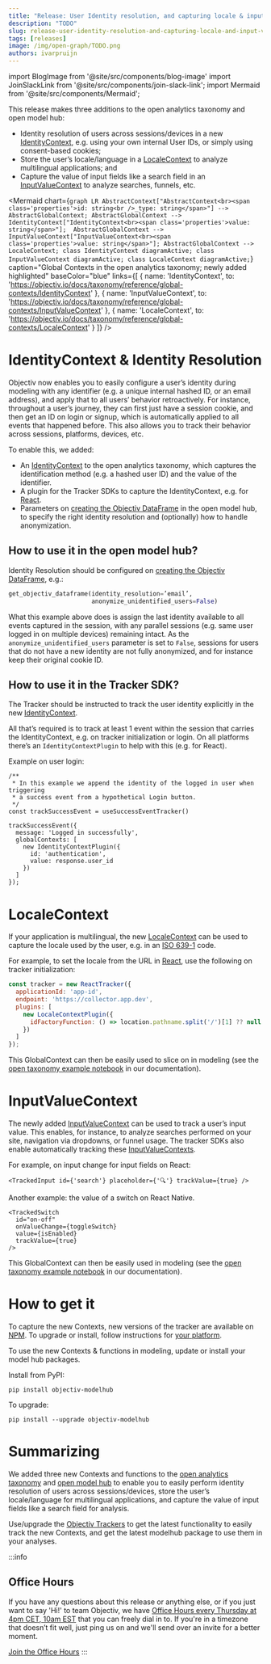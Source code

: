 ```yaml
---
title: "Release: User Identity resolution, and capturing locale & input field values"
description: "TODO"
slug: release-user-identity-resolution-and-capturing-locale-and-input-values/
tags: [releases]
image: /img/open-graph/TODO.png
authors: ivarpruijn
---
```


<head>
  <meta property="og:title" content="Release: User Identity resolution, and capturing locale & input field values" />
</head>

import BlogImage from '@site/src/components/blog-image'
import JoinSlackLink from '@site/src/components/join-slack-link';
import Mermaid from '@site/src/components/Mermaid';

[identity-context]: https://objectiv.io/docs/taxonomy/reference/global-contexts/IdentityContext/
[locale-context]: https://objectiv.io/docs/taxonomy/reference/global-contexts/LocaleContext/
[input-value-context]: https://objectiv.io/docs/taxonomy/reference/global-contexts/InputValueContext/
[identity-context-plugin]: https://objectiv.io/docs/tracking/react/plugins/identity-context
[get_objectiv_dataframe]: https://objectiv.io/docs/modeling/open-model-hub/api-reference/ModelHub/get_objectiv_dataframe/
[iso-639-1]: https://en.wikipedia.org/wiki/List_of_ISO_639-1_codes
[locale-context-plugin]: https://objectiv.io/docs/tracking/react/plugins/locale-context
[example-notebook-open-taxonomy]: https://objectiv.io/docs/modeling/example-notebooks/open-taxonomy/
[npm]: https://www.npmjs.com/org/objectiv
[tracking]: https://objectiv.io/docs/tracking/
[taxonomy]: https://objectiv.io/docs/taxonomy/
[open-model-hub]: https://objectiv.io/docs/modeling/open-model-hub/
[office-hours]: https://calendly.com/objectiv_io/objectiv-office-hours

<intro>

This release makes three additions to the open analytics taxonomy and open model hub:
* Identity resolution of users across sessions/devices in a new [IdentityContext][identity-context], e.g. 
using your own internal User IDs, or simply using consent-based cookies;
* Store the user’s locale/language in a [LocaleContext][locale-context] to analyze multilingual applications; 
and 
* Capture the value of input fields like a search field in an [InputValueContext][input-value-context] to 
analyze searches, funnels, etc.

</intro>

<!--truncate-->

<Mermaid chart={`
	graph LR
        AbstractContext["AbstractContext<br><span class='properties'>id: string<br />_type: string</span>"] --> AbstractGlobalContext;
        AbstractGlobalContext --> IdentityContext["IdentityContext<br><span class='properties'>value: string</span>"]; 
        AbstractGlobalContext --> InputValueContext["InputValueContext<br><span class='properties'>value: string</span>"];
        AbstractGlobalContext --> LocaleContext;
    class IdentityContext diagramActive;
    class InputValueContext diagramActive;
    class LocaleContext diagramActive;
`} 
  caption="Global Contexts in the open analytics taxonomy; newly added highlighted" 
  baseColor="blue" 
  links={[
    { name: 'IdentityContext', to: 'https://objectiv.io/docs/taxonomy/reference/global-contexts/IdentityContext' },
    { name: 'InputValueContext', to: 'https://objectiv.io/docs/taxonomy/reference/global-contexts/InputValueContext' },
    { name: 'LocaleContext', to: 'https://objectiv.io/docs/taxonomy/reference/global-contexts/LocaleContext' }
  ]}
/>

# IdentityContext & Identity Resolution
Objectiv now enables you to easily configure a user’s identity during modeling with any identifier (e.g. a 
unique internal hashed ID, or an email address), and apply that to all users’ behavior retroactively. For 
instance, throughout a user’s journey, they can first just have a session cookie, and then get an ID on login 
or signup, which is automatically applied to all events that happened before. This also allows you to track 
their behavior across sessions, platforms, devices, etc.

To enable this, we added:
* An [IdentityContext][identity-context] to the open analytics taxonomy, which captures the identification 
method (e.g. a hashed user ID) and the value of the identifier.
* A plugin for the Tracker SDKs to capture the IdentityContext, e.g. for [React][identity-context-plugin].
* Parameters on [creating the Objectiv DataFrame][get_objectiv_dataframe] in the open model hub, to specify 
the right identity resolution and (optionally) how to handle anonymization.

## How to use it in the open model hub?
Identity Resolution should be configured on [creating the Objectiv DataFrame][get_objectiv_dataframe], e.g.:

```python
get_objectiv_dataframe(identity_resolution=’email’, 
                       anonymize_unidentified_users=False)
```

What this example above does is assign the last identity available  to all events captured in the session, 
with any parallel sessions (e.g. same user logged in on multiple devices) remaining intact. As the 
`anonymize_unidentified_users` parameter is set to `False`, sessions for users that do not have a new 
identity are not fully anonymized, and for instance keep their original cookie ID.

## How to use it in the Tracker SDK?
The Tracker should be instructed to track the user identity explicitly in the new 
[IdentityContext][identity-context]. 

All that’s required is to track at least 1 event within the session that carries the IdentityContext, e.g. on 
tracker initialization or login. On all platforms there’s an `IdentityContextPlugin` to help with this (e.g. 
for React).

Example on user login:

```tsx
/**
 * In this example we append the identity of the logged in user when triggering
 * a success event from a hypothetical Login button.
 */
const trackSuccessEvent = useSuccessEventTracker()

trackSuccessEvent({
  message: 'Logged in successfully',
  globalContexts: [
    new IdentityContextPlugin({
      id: 'authentication',
      value: response.user_id
    })
  ]
});
```

# LocaleContext
If your application is multilingual, the new [LocaleContext][locale-context] can be used to capture the 
locale used by the user, e.g. in an [ISO 639-1][iso-639-1] code.

For example, to set the locale from the URL in [React][locale-context-plugin], use the following on tracker 
initialization:

```js
const tracker = new ReactTracker({
  applicationId: 'app-id',
  endpoint: 'https://collector.app.dev',
  plugins: [
    new LocaleContextPlugin({
      idFactoryFunction: () => location.pathname.split('/')[1] ?? null 
    })
  ]
});  
```

This GlobalContext can then be easily used to slice on in modeling (see the 
[open taxonomy example notebook][example-notebook-open-taxonomy] in our documentation).

# InputValueContext
The newly added [InputValueContext][input-value-context] can be used to track a user’s input value. This 
enables, for instance, to analyze searches performed on your site, navigation via dropdowns, or funnel usage. 
The tracker SDKs also enable automatically tracking these [InputValueContexts][input-value-context].

For example, on input change for input fields on React:
```tsx
<TrackedInput id={'search'} placeholder={'🔍'} trackValue={true} />
```

<BlogImage url="/img/blog/releases/20220714/search.png" 
  caption="Figure: a search in the Objectiv documentation" />

Another example: the value of a switch on React Native.

```tsx
<TrackedSwitch
  id="on-off"
  onValueChange={toggleSwitch}
  value={isEnabled}
  trackValue={true}
/>
```

This GlobalContext can then be easily used in modeling (see the 
[open taxonomy example notebook][example-notebook-open-taxonomy] in our documentation).

# How to get it
To capture the new Contexts, new versions of the tracker are available on [NPM][npm]. To upgrade or install, 
follow instructions for [your platform][tracking].

To use the new Contexts & functions in modeling, update or install your model hub packages. 

Install from PyPI:

```console
pip install objectiv-modelhub
```

To upgrade:

```console
pip install --upgrade objectiv-modelhub
```

# Summarizing
We added three new Contexts and functions to the [open analytics taxonomy][taxonomy] and 
[open model hub][open-model-hub] to enable you to easily perform identity resolution of users across 
sessions/devices, store the user’s locale/language for multilingual applications, and capture the value of 
input fields like a search field for analysis. 

Use/upgrade the [Objectiv Trackers][tracking] to get the latest functionality to easily track the new 
Contexts, and get the latest modelhub package to use them in your analyses.


:::info
## Office Hours
If you have any questions about this release or anything else, or if you just want to say 'Hi!' to team 
Objectiv, we have [Office Hours every Thursday at 4pm CET, 10am EST][office-hours] that you 
can freely dial in to. If you're in a timezone that doesn’t fit well, just ping us 
on <JoinSlackLink linkText="Slack" /> and we'll send over an invite for a better moment.

[Join the Office Hours][office-hours]
:::